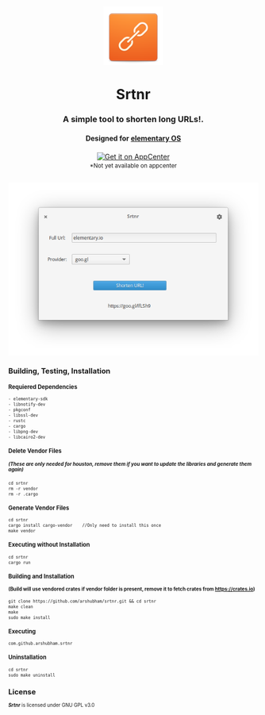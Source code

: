 <div align="center">
  <img class="center" width="120" height="118" src="https://raw.githubusercontent.com/arshubham/srtnr/master/data/images/com.github.arshubham.srtnr.png" alt="Application Icon">
  <h1 align="center">Srtnr</h1>
  <h3 align="center">A simple tool to shorten long URLs!.</h3>
  <h4 align="center">Designed for <a href="https://elementary.io">elementary OS</h4>
  <a href="https://appcenter.elementary.io/com.github.arshubham.srtnr" target="_blank">
    <img align="center" src="https://appcenter.elementary.io/badge.svg" alt="Get it on AppCenter">
    </a>
    <br>
    <small> *Not yet available on appcenter<small>
</div>

<br/>


<p align="center">
    <img src="https://raw.githubusercontent.com/arshubham/srtnr/master/data/images/Screenshot.png" alt="Screenshot"> <br>
</p>


## Building, Testing, Installation


### Requiered Dependencies

```
- elementary-sdk
- libnotify-dev
- pkgconf
- libssl-dev
- rustc
- cargo
- libpng-dev
- libcairo2-dev
```

### Delete Vendor Files 
##### (These are only needed for houston, remove them if you want to update the libraries and generate them again)

```
cd srtnr
rm -r vendor
rm -r .cargo
```

### Generate Vendor Files
```
cd srtnr
cargo install cargo-vendor    //Only need to install this once
make vendor
```

### Executing without Installation

```
cd srtnr
cargo run
```

### Building and Installation
#### (Build will use vendored crates if vendor folder is present, remove it to fetch crates from https://crates.io)

```
git clone https://github.com/arshubham/srtnr.git && cd srtnr
make clean
make
sudo make install
```

### Executing
```
com.github.arshubham.srtnr
```

### Uninstallation
```
cd srtnr
sudo make uninstall
```

## License

**_Srtnr_** is licensed under GNU GPL v3.0
